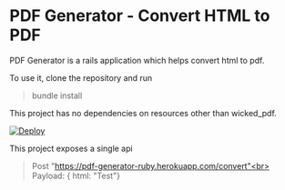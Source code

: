 # PDF Generator - Convert HTML to PDF

PDF Generator is a rails application which helps convert html to pdf. 

To use it, clone the repository and run 
> bundle install

This project has no dependencies on resources other than wicked_pdf. 

[![Deploy](https://www.herokucdn.com/deploy/button.svg)](https://heroku.com/deploy)

This project exposes a single api

> Post "https://pdf-generator-ruby.herokuapp.com/convert"<br>
> Payload: { html: "<html>Test</html>"}
